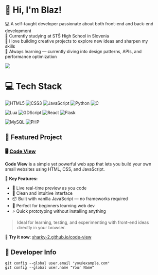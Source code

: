 # 👋 Hi, I'm Blaz!
💻 A self-taught developer passionate about both front-end and back-end development<br/>
🏫 Currently studying at STŠ High School in Slovenia<br/>
🚀 I love building creative projects to explore new ideas and sharpen my skills<br/>
🌱 Always learning — currently diving into design patterns, APIs, and performance optimization<br/>

![](https://github-readme-stats.vercel.app/api?username=sharky-2&theme=radical&hide_border=false&include_all_commits=true&count_private=true)<br/>

# 💻 Tech Stack
![HTML5](https://img.shields.io/badge/html5-%23E34F26.svg?style=for-the-badge&logo=html5&logoColor=white)
![CSS3](https://img.shields.io/badge/css3-%231572B6.svg?style=for-the-badge&logo=css3&logoColor=white)
![JavaScript](https://img.shields.io/badge/javascript-%23323330.svg?style=for-the-badge&logo=javascript&logoColor=%23F7DF1E)
![Python](https://img.shields.io/badge/python-3670A0?style=for-the-badge&logo=python&logoColor=ffdd54)
![C](https://img.shields.io/badge/c-%2300599C.svg?style=for-the-badge&logo=c&logoColor=white)

![Lua](https://img.shields.io/badge/lua-%232C2D72.svg?style=for-the-badge&logo=lua&logoColor=white)
![GDScript](https://img.shields.io/badge/gdscript-%23100000.svg?style=for-the-badge&logo=godot-engine&logoColor=white)
![React](https://img.shields.io/badge/react-%2320232a.svg?style=for-the-badge&logo=react&logoColor=%2361DAFB)
![Flask](https://img.shields.io/badge/flask-%23000.svg?style=for-the-badge&logo=flask&logoColor=white)

![MySQL](https://img.shields.io/badge/mysql-%2300f.svg?style=for-the-badge&logo=mysql&logoColor=white)
![PHP](https://img.shields.io/badge/php-%23777BB4.svg?style=for-the-badge&logo=php&logoColor=white)

## 🔧 Featured Project

### 🖥️ [Code View](https://sharky-2.github.io/code-view/)
**Code View** is a simple yet powerful web app that lets you build your own small websites using HTML, CSS, and JavaScript.

🚀 **Key Features:**
- 🧠 Live real-time preview as you code  
- 🎨 Clean and intuitive interface  
- 📦 Built with vanilla JavaScript — no frameworks required  
- 🌱 Perfect for beginners learning web dev  
- ⚡ Quick prototyping without installing anything

> Ideal for learning, testing, and experimenting with front-end ideas directly in your browser.

🔗 **Try it now**: [sharky-2.github.io/code-view](https://sharky-2.github.io/code-view/)

<h2>👤 Developer Info</h2>
<pre><code class="language-sh">git config --global user.email "you@example.com"
git config --global user.name "Your Name"
</code></pre>
